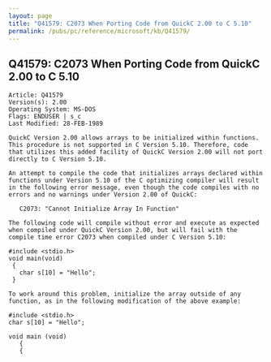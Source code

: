```yaml
---
layout: page
title: "Q41579: C2073 When Porting Code from QuickC 2.00 to C 5.10"
permalink: /pubs/pc/reference/microsoft/kb/Q41579/
---
```


## Q41579: C2073 When Porting Code from QuickC 2.00 to C 5.10

	Article: Q41579
	Version(s): 2.00
	Operating System: MS-DOS
	Flags: ENDUSER | s_c
	Last Modified: 28-FEB-1989
	
	QuickC Version 2.00 allows arrays to be initialized within functions.
	This procedure is not supported in C Version 5.10. Therefore, code
	that utilizes this added facility of QuickC Version 2.00 will not port
	directly to C Version 5.10.
	
	An attempt to compile the code that initializes arrays declared within
	functions under Version 5.10 of the C optimizing compiler will result
	in the following error message, even though the code compiles with no
	errors and no warnings under Version 2.00 of QuickC:
	
	   C2073: "Cannot Initialize Array In Function"
	
	The following code will compile without error and execute as expected
	when compiled under QuickC Version 2.00, but will fail with the
	compile time error C2073 when compiled under C Version 5.10:
	
	#include <stdio.h>
	void main(void)
	 {
	   char s[10] = "Hello";
	 }
	
	To work around this problem, initialize the array outside of any
	function, as in the following modification of the above example:
	
	#include <stdio.h>
	char s[10] = "Hello";
	
	void main (void)
	   {
	   {
